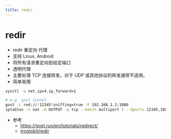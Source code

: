 ```yaml
---
title: redir
---
```


# redir

- redir 重定向 代理
- 支持 Linux, Android
- 将所有请求重定向到给定端口
- 透明代理
- 主要处理 TCP 连接转发，对于 UDP 或其他协议的转发通常不适用。
- 简单易用

```bash
sysctl -w net.ipv4.ip_forward=1

# e.g. gost tunnel
gost -L red://:12345?sniffing=true -F 192.168.1.1:1080
iptables -t nat -A OUTPUT -p tcp --match multiport ! --dports 12345,1080 -j DNAT --to-destination 127.0.0.1:12345
```

- 参考
  - https://gost.run/en/tutorials/redirect/
  - [troglobit/redir](https://github.com/troglobit/redir)
